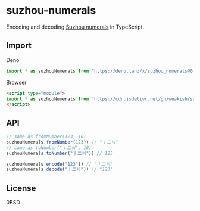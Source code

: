 # suzhou-numerals

Encoding and decoding [Suzhou numerals] in TypeScript.

[Suzhou numerals]: https://en.wikipedia.org/wiki/Suzhou_numerals

## Import

Deno

```js
import * as suzhouNumerals from "https://deno.land/x/suzhou_numerals@0.1.0/mod.ts";
```

Browser

```html
<script type="module">
import * as suzhouNumerals from 'https://cdn.jsdelivr.net/gh/weakish/suzhou-numerals@0.1.0/mod.js'
</script>
```

## API

```js
// same as fromNumber(123, 10)
suzhouNumerals.fromNumber(123)) // "〡二〣"
// same as toNumber("〡二〣", 10)
suzhouNumerals.toNumber("〡二〣")) // 123

suzhouNumerals.encode("123")) // "〡二〣"
suzhouNumerals.decode("〡二〣")) // "123"
```

## License

0BSD